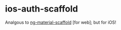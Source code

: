 ios-auth-scaffold
=================

Analgous to [ng-material-scaffold](https://github.com/SamuelMarks/ng-material-scaffold) [for web]; but for iOS!
